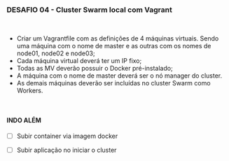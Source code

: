 ### DESAFIO 04 - Cluster Swarm local com Vagrant

<br>

- Criar um Vagrantfile com as definições de 4 máquinas virtuais. Sendo uma máquina com
   o nome de master e as outras com os nomes de node01, node02 e node03; 
- Cada máquina virtual deverá ter um IP fixo; 
- Todas as MV deverão possuir o Docker pré-instalado; 
- A máquina com o nome de master deverá ser o nó manager do cluster. 
- As demais máquinas deverão ser incluídas no cluster Swarm como Workers. 

<br>

#### INDO ALÉM

- [ ] Subir container via imagem docker

- [ ] Subir aplicação no iniciar o cluster
